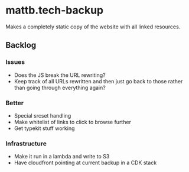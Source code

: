 # mattb.tech-backup

Makes a completely static copy of the website with all linked resources.

## Backlog

### Issues

- Does the JS break the URL rewriting?
- Keep track of all URLs rewritten and then just go back to those rather than going through everything again?

### Better

- Special srcset handling
- Make whitelist of links to click to browse further
- Get typekit stuff working

### Infrastructure

- Make it run in a lambda and write to S3
- Have cloudfront pointing at current backup in a CDK stack
